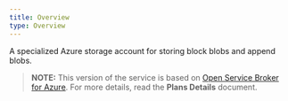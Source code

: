 ```yaml
---
title: Overview
type: Overview
---
```


A specialized Azure storage account for storing block blobs and append blobs.

>**NOTE:** This version of the service is based on [Open Service Broker for Azure](https://github.com/Azure/open-service-broker-azure).
For more details, read the **Plans Details** document.
